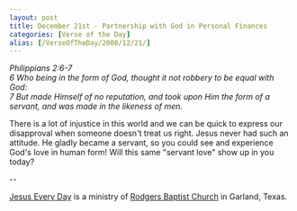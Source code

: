 ```yaml
---
layout: post
title: December 21st - Partnership with God in Personal Finances
categories: [Verse of the Day]
alias: [/VerseOfTheDay/2008/12/21/]
---
```


_Philippians 2:6-7  
6 Who being in the form of God, thought it not robbery to be equal
with God:  
7 But made Himself of no reputation, and took upon Him the form of a
servant, and was made in the likeness of men._

There is a lot of injustice in this world and we can be quick to
express our disapproval when someone doesn't treat us right. Jesus
never had such an attitude. He gladly became a servant, so you could
see and experience God's love in human form! Will this same "servant
love" show up in you today?

 --

<a href=http://jesuseveryday.net>Jesus Every Day</a> is a ministry of <a href=http://rodgersbaptist.net>Rodgers Baptist Church</a> in Garland, Texas.
